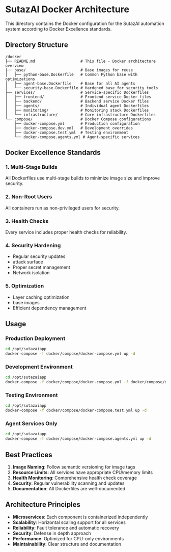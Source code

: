 # SutazAI Docker Architecture

This directory contains the Docker configuration for the SutazAI automation system according to Docker Excellence standards.

## Directory Structure

```
/docker
├── README.md                    # This file - Docker architecture overview
├── base/                        # Base images for reuse
│   ├── python-base.Dockerfile   # Common Python base with optimizations
│   ├── agent-base.Dockerfile    # Base for all AI agents
│   └── security-base.Dockerfile # Hardened base for security tools
├── services/                    # Service-specific Dockerfiles
│   ├── frontend/                # Frontend service Docker files
│   ├── backend/                 # Backend service Docker files
│   ├── agents/                  # Individual agent Dockerfiles
│   ├── monitoring/              # Monitoring stack Dockerfiles
│   └── infrastructure/          # Core infrastructure Dockerfiles
└── compose/                     # Docker Compose configurations
    ├── docker-compose.yml       # Production configuration
    ├── docker-compose.dev.yml   # Development overrides
    ├── docker-compose.test.yml  # Testing environment
    └── docker-compose.agents.yml # Agent-specific services
```

## Docker Excellence Standards

### 1. Multi-Stage Builds
All Dockerfiles use multi-stage builds to minimize image size and improve security.

### 2. Non-Root Users
All containers run as non-privileged users for security.

### 3. Health Checks
Every service includes proper health checks for reliability.

### 4. Security Hardening
- Regular security updates
-   attack surface
- Proper secret management
- Network isolation

### 5. Optimization
- Layer caching optimization
-   base images
- Efficient dependency management

## Usage

### Production Deployment
```bash
cd /opt/sutazaiapp
docker-compose -f docker/compose/docker-compose.yml up -d
```

### Development Environment
```bash
cd /opt/sutazaiapp
docker-compose -f docker/compose/docker-compose.yml -f docker/compose/docker-compose.dev.yml up -d
```

### Testing Environment
```bash
cd /opt/sutazaiapp
docker-compose -f docker/compose/docker-compose.test.yml up -d
```

### Agent Services Only
```bash
cd /opt/sutazaiapp
docker-compose -f docker/compose/docker-compose.agents.yml up -d
```

## Best Practices

1. **Image Naming**: Follow semantic versioning for image tags
2. **Resource Limits**: All services have appropriate CPU/memory limits
3. **Health Monitoring**: Comprehensive health check coverage
4. **Security**: Regular vulnerability scanning and updates
5. **Documentation**: All Dockerfiles are well-documented

## Architecture Principles

- **Microservices**: Each component is containerized independently
- **Scalability**: Horizontal scaling support for all services
- **Reliability**: Fault tolerance and automatic recovery
- **Security**: Defense in depth approach
- **Performance**: Optimized for CPU-only environments
- **Maintainability**: Clear structure and documentation